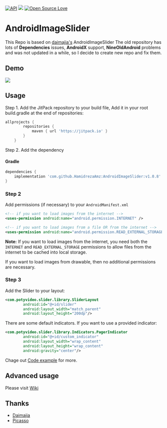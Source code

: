 [![API](https://img.shields.io/badge/API-17%2B-brightgreen.svg?style=flat)](https://android-arsenal.com/api?level=17)
[![](https://jitpack.io/v/HamidrezaAmz/AndroidImageSlider.svg)](https://jitpack.io/#HamidrezaAmz/AndroidImageSlider)
[![Open Source Love](https://badges.frapsoft.com/os/v1/open-source.svg?v=103)](https://github.com/ellerbrock/open-source-badges/)


# AndroidImageSlider

This Repo is based on [daimajia's](https://github.com/daimajia/AndroidImageSlider) AndroidImageSlider
The old repository has lots of **Dependencies** issues, **AndroidX** support, **NineOldAndroid** problems and was not updated in a while, so I decide to create new repo and fix them.

## Demo
 
![](http://ww3.sinaimg.cn/mw690/610dc034jw1egzor66ojdg20950fknpe.gif)

## Usage
Step 1. Add the JitPack repository to your build file,
Add it in your root build.gradle at the end of repositories:

```gradle
allprojects {
        repositories {
            maven { url 'https://jitpack.io' }
        }
    }
```

Step 2. Add the dependency


#### Gradle

```groovy
dependencies {
    implementation 'com.github.HamidrezaAmz:AndroidImageSlider:v1.0.8'
}
```


### Step 2

Add permissions (if necessary) to your `AndroidManifest.xml`

```xml
<!-- if you want to load images from the internet -->
<uses-permission android:name="android.permission.INTERNET" /> 

<!-- if you want to load images from a file OR from the internet -->
<uses-permission android:name="android.permission.READ_EXTERNAL_STORAGE" />
```

**Note:** If you want to load images from the internet, you need both the `INTERNET` and `READ_EXTERNAL_STORAGE` permissions to allow files from the internet to be cached into local storage.

If you want to load images from drawable, then no additional permissions are necessary.


### Step 3

Add the Slider to your layout:
 
```XML
<com.potyvideo.slider.library.SliderLayout
        android:id="@+id/slider"
        android:layout_width="match_parent"
        android:layout_height="200dp"/>
```        
 
There are some default indicators. If you want to use a provided indicator:
 
```XML
<com.potyvideo.slider.library.Indicators.PagerIndicator
        android:id="@+id/custom_indicator"
        android:layout_width="wrap_content"
        android:layout_height="wrap_content"
        android:gravity="center"/>
```

Chage out [Code example](https://github.com/HamidrezaAmz/AndroidImageSlider/blob/master/demo/src/main/java/com/potyvideo/slider/demo/MainActivity.java)
 for more.
 
## Advanced usage

Please visit [Wiki](https://github.com/daimajia/AndroidImageSlider/wiki)
 
## Thanks

- [Daimajia](https://github.com/daimajia)
- [Picasso](https://github.com/square/picasso)
